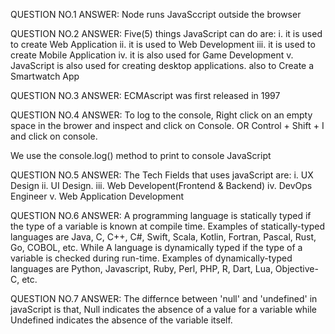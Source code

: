 QUESTION NO.1
ANSWER: Node runs JavaSccript outside the browser


QUESTION NO.2
ANSWER: Five(5) things JavaScript can do are:
    i. it is used to create Web Application
    ii. it is used to Web Development
    iii. it is used to create Mobile Application
    iv. it is also used for Game Development
    v. JavaScript is also used for creating desktop applications.
        also to Create a Smartwatch App


QUESTION NO.3
ANSWER: ECMAscript was first released in 1997


QUESTION NO.4
ANSWER: To log to the console, Right click on an empty space in the brower and inspect and click on Console. OR Control + Shift + I and click on console.

We use the console.log() method to print to console JavaScript


QUESTION NO.5
ANSWER: The Tech Fields that uses javaScript are:
    i. UX Design
    ii. UI Design.
    iii. Web Developent(Frontend & Backend)
    iv. DevOps Engineer
    v. Web Application Development


QUESTION NO.6
ANSWER: A programming language is statically typed if the type of a variable is known at compile time. Examples of statically-typed languages are Java, C, C++, C#, Swift, Scala, Kotlin, Fortran, Pascal, Rust, Go, COBOL, etc.
                While
A language is dynamically typed if the type of a variable is checked during run-time. 
Examples of dynamically-typed languages are Python, Javascript, Ruby, Perl, PHP, R, Dart, Lua, Objective-C, etc.


QUESTION NO.7
ANSWER: The differnce between 'null' and 'undefined' in javaScript is that, Null indicates the absence of a value for a variable while Undefined indicates the absence of the variable itself.

